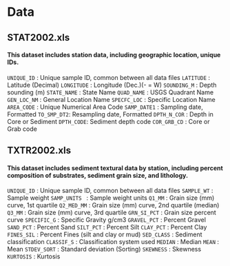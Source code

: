 # Data

## STAT2002.xls
#### This dataset includes station data, including geographic location, unique IDs.

`UNIQUE_ID` : Unique sample ID, common between all data files
`LATITUDE` : Latitude (Decimal)
`LONGITUDE` : Longitude (Dec.)(- = W)
`SOUNDING_M` : Depth sounding (m)
`STATE_NAME` : State Name
`QUAD_NAME` : USGS Quadrant Name
`GEN_LOC_NM` : General Location Name
`SPECFC_LOC` : Specific  Location Name
`AREA_CODE` : Unique Numerical Area Code
`SAMP_DATE1` : Sampling date, Formatted
`TO_SMP_DT2`: Resampling date, Formatted
`DPTH_N_COR` : Depth in Core or Sediment
`DPTH_CODE`: Sediment depth code
`COR_GRB_CD` : Core or Grab code 

## TXTR2002.xls
#### This dataset includes sediment textural data by station, including percent composition of substrates, sediment grain size, and lithology. 

`UNIQUE_ID` : Unique sample ID, common between all data files
`SAMPLE_WT` : Sample weight
`SAMP_UNITS	` : Sample weight units
`Q1_MM` : Grain size (mm) curve, 1st quartile 
`Q2_MED_MM` : Grain size (mm) curve, 2nd quartile (median)
`Q3_MM` : Grain size (mm) curve, 3rd quartile
`GRN_SI_PCT` : Grain size percent curve 
`SPECIFIC_G` : Specific Gravity g/cm3
`GRAVEL_PCT` : Percent Gravel
`SAND_PCT` : Percent Sand
`SILT_PCT` : Percent Silt
`CLAY_PCT` : Percent Clay
`FINES_SIL` : Percent Fines (silt and clay or mud)
`SED_CLASS` : Sediment classification
`CLASSIF_S` : Classification system used
`MEDIAN` : Median
`MEAN` : Mean
`STDEV_SORT` : Standard deviation (Sorting)
`SKEWNESS` : Skewness
`KURTOSIS` : Kurtosis
